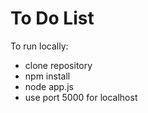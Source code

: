 # To Do List

To run locally:
  - clone repository
  - npm install
  - node app.js
  - use port 5000 for localhost
